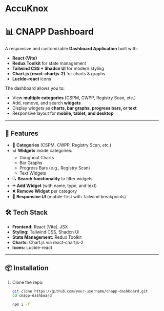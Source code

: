 # AccuKnox

# 📊 CNAPP Dashboard

A responsive and customizable **Dashboard Application** built with:
- **React (Vite)**
- **Redux Toolkit** for state management
- **Tailwind CSS + Shadcn UI** for modern styling
- **Chart.js (react-chartjs-2)** for charts & graphs
- **Lucide-react** icons

The dashboard allows you to:
- View **multiple categories** (CSPM, CWPP, Registry Scan, etc.)
- Add, remove, and search **widgets**
- Display widgets as **charts, bar graphs, progress bars, or text**
- Responsive layout for **mobile, tablet, and desktop**

---

## 🚀 Features
- 📂 **Categories** (CSPM, CWPP, Registry Scan, etc.)
- 📊 **Widgets** inside categories:
  - Doughnut Charts
  - Bar Graphs
  - Progress Bars (e.g., Registry Scan)
  - Text Widgets
- 🔍 **Search functionality** to filter widgets
- ➕ **Add Widget** (with name, type, and text)
- ❌ **Remove Widget** per category
- 📱 **Responsive UI** (mobile-first with Tailwind breakpoints)


## 🛠️ Tech Stack
- **Frontend:** React (Vite), JSX
- **Styling:** Tailwind CSS, Shadcn UI
- **State Management:** Redux Toolkit
- **Charts:** Chart.js via react-chartjs-2
- **Icons:** Lucide-react

---

## 📦 Installation

1. Clone the repo:
   ```bash
   git clone https://github.com/your-username/cnapp-dashboard.git
   cd cnapp-dashboard

   npm i -f
